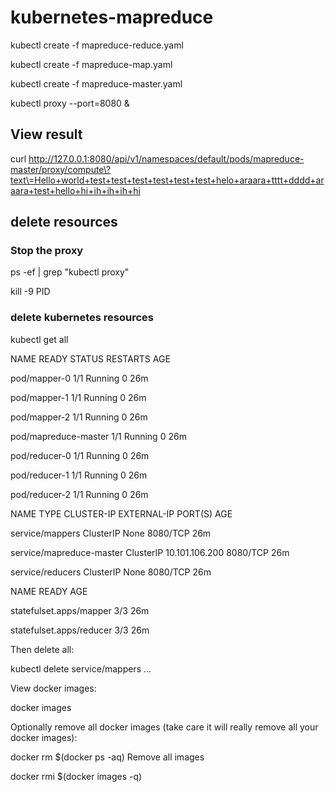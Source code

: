 # kubernetes-mapreduce

kubectl create -f mapreduce-reduce.yaml

kubectl create -f mapreduce-map.yaml

kubectl create -f mapreduce-master.yaml

kubectl proxy --port=8080 &

## View result

curl http://127.0.0.1:8080/api/v1/namespaces/default/pods/mapreduce-master/proxy/compute\?text\=Hello+world+test+test+test+test+test+test+helo+araara+tttt+dddd+araara+test+hello+hi+ih+ih+ih+hi

## delete resources

### Stop the proxy

ps -ef | grep "kubectl proxy"     

kill -9 PID

### delete kubernetes resources

kubectl get all 

NAME                                      READY   STATUS    RESTARTS   AGE

pod/mapper-0                              1/1     Running   0          26m

pod/mapper-1                              1/1     Running   0          26m

pod/mapper-2                              1/1     Running   0          26m

pod/mapreduce-master                      1/1     Running   0          26m

pod/reducer-0                             1/1     Running   0          26m

pod/reducer-1                             1/1     Running   0          26m

pod/reducer-2                             1/1     Running   0          26m

NAME                         TYPE           CLUSTER-IP       EXTERNAL-IP   PORT(S)          AGE

service/mappers              ClusterIP      None             <none>        8080/TCP         26m

service/mapreduce-master     ClusterIP      10.101.106.200   <none>        8080/TCP         26m

service/reducers             ClusterIP      None             <none>        8080/TCP         26m

NAME                       READY   AGE

statefulset.apps/mapper    3/3     26m

statefulset.apps/reducer   3/3     26m

Then delete all:

kubectl delete service/mappers
...

View docker images:

docker images

Optionally remove all docker images (take care it will really remove all your docker images):

docker rm $(docker ps -aq) 		Remove all images

docker rmi $(docker images -q)
